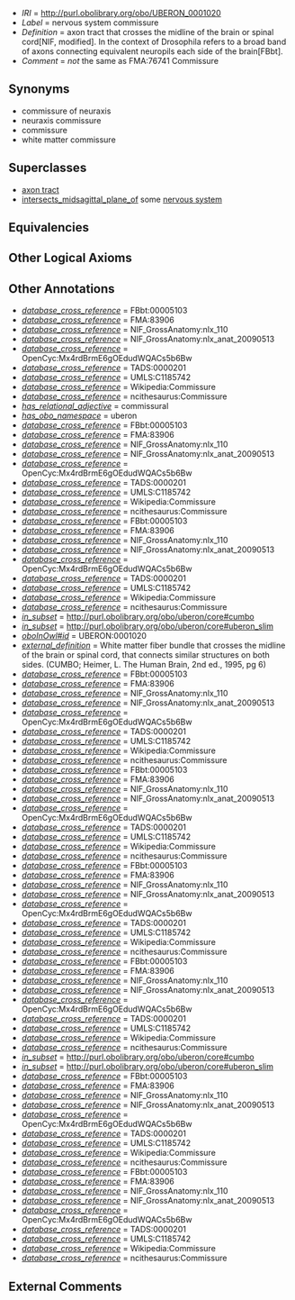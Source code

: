  * *IRI* = http://purl.obolibrary.org/obo/UBERON_0001020
 * *Label* = nervous system commissure
 * *Definition* = axon tract that crosses the midline of the brain or spinal cord[NIF, modified]. In the context of Drosophila refers to a broad band of axons connecting equivalent neuropils each side of the brain[FBbt].
 * *Comment* = *not* the same as FMA:76741 Commissure

## Synonyms

 * commissure of neuraxis
 * neuraxis commissure
 * commissure
 * white matter commissure

## Superclasses

 * [axon tract](../../UBERON/18/UBERON_0001018.md)
 * [intersects_midsagittal_plane_of](../../BSPO/01/BSPO_0005001.md) some [nervous system](../../UBERON/16/UBERON_0001016.md)

## Equivalencies


## Other Logical Axioms


## Other Annotations

 * *[database_cross_reference](../../ef/oboInOwl#hasDbXref.md)* = FBbt:00005103
 * *[database_cross_reference](../../ef/oboInOwl#hasDbXref.md)* = FMA:83906
 * *[database_cross_reference](../../ef/oboInOwl#hasDbXref.md)* = NIF_GrossAnatomy:nlx_110
 * *[database_cross_reference](../../ef/oboInOwl#hasDbXref.md)* = NIF_GrossAnatomy:nlx_anat_20090513
 * *[database_cross_reference](../../ef/oboInOwl#hasDbXref.md)* = OpenCyc:Mx4rdBrmE6gOEdudWQACs5b6Bw
 * *[database_cross_reference](../../ef/oboInOwl#hasDbXref.md)* = TADS:0000201
 * *[database_cross_reference](../../ef/oboInOwl#hasDbXref.md)* = UMLS:C1185742
 * *[database_cross_reference](../../ef/oboInOwl#hasDbXref.md)* = Wikipedia:Commissure
 * *[database_cross_reference](../../ef/oboInOwl#hasDbXref.md)* = ncithesaurus:Commissure
 * *[has_relational_adjective](../../UBPROP/07/UBPROP_0000007.md)* = commissural
 * *[has_obo_namespace](../../ce/oboInOwl#hasOBONamespace.md)* = uberon
 * *[database_cross_reference](../../ef/oboInOwl#hasDbXref.md)* = FBbt:00005103
 * *[database_cross_reference](../../ef/oboInOwl#hasDbXref.md)* = FMA:83906
 * *[database_cross_reference](../../ef/oboInOwl#hasDbXref.md)* = NIF_GrossAnatomy:nlx_110
 * *[database_cross_reference](../../ef/oboInOwl#hasDbXref.md)* = NIF_GrossAnatomy:nlx_anat_20090513
 * *[database_cross_reference](../../ef/oboInOwl#hasDbXref.md)* = OpenCyc:Mx4rdBrmE6gOEdudWQACs5b6Bw
 * *[database_cross_reference](../../ef/oboInOwl#hasDbXref.md)* = TADS:0000201
 * *[database_cross_reference](../../ef/oboInOwl#hasDbXref.md)* = UMLS:C1185742
 * *[database_cross_reference](../../ef/oboInOwl#hasDbXref.md)* = Wikipedia:Commissure
 * *[database_cross_reference](../../ef/oboInOwl#hasDbXref.md)* = ncithesaurus:Commissure
 * *[database_cross_reference](../../ef/oboInOwl#hasDbXref.md)* = FBbt:00005103
 * *[database_cross_reference](../../ef/oboInOwl#hasDbXref.md)* = FMA:83906
 * *[database_cross_reference](../../ef/oboInOwl#hasDbXref.md)* = NIF_GrossAnatomy:nlx_110
 * *[database_cross_reference](../../ef/oboInOwl#hasDbXref.md)* = NIF_GrossAnatomy:nlx_anat_20090513
 * *[database_cross_reference](../../ef/oboInOwl#hasDbXref.md)* = OpenCyc:Mx4rdBrmE6gOEdudWQACs5b6Bw
 * *[database_cross_reference](../../ef/oboInOwl#hasDbXref.md)* = TADS:0000201
 * *[database_cross_reference](../../ef/oboInOwl#hasDbXref.md)* = UMLS:C1185742
 * *[database_cross_reference](../../ef/oboInOwl#hasDbXref.md)* = Wikipedia:Commissure
 * *[database_cross_reference](../../ef/oboInOwl#hasDbXref.md)* = ncithesaurus:Commissure
 * *[in_subset](../../et/oboInOwl#inSubset.md)* = http://purl.obolibrary.org/obo/uberon/core#cumbo
 * *[in_subset](../../et/oboInOwl#inSubset.md)* = http://purl.obolibrary.org/obo/uberon/core#uberon_slim
 * *[oboInOwl#id](../../id/oboInOwl#id.md)* = UBERON:0001020
 * *[external_definition](../../UBPROP/01/UBPROP_0000001.md)* = White matter fiber bundle that crosses the midline of the brain or spinal cord, that connects similar structures on both sides. (CUMBO; Heimer, L. The Human Brain, 2nd ed., 1995, pg 6)
 * *[database_cross_reference](../../ef/oboInOwl#hasDbXref.md)* = FBbt:00005103
 * *[database_cross_reference](../../ef/oboInOwl#hasDbXref.md)* = FMA:83906
 * *[database_cross_reference](../../ef/oboInOwl#hasDbXref.md)* = NIF_GrossAnatomy:nlx_110
 * *[database_cross_reference](../../ef/oboInOwl#hasDbXref.md)* = NIF_GrossAnatomy:nlx_anat_20090513
 * *[database_cross_reference](../../ef/oboInOwl#hasDbXref.md)* = OpenCyc:Mx4rdBrmE6gOEdudWQACs5b6Bw
 * *[database_cross_reference](../../ef/oboInOwl#hasDbXref.md)* = TADS:0000201
 * *[database_cross_reference](../../ef/oboInOwl#hasDbXref.md)* = UMLS:C1185742
 * *[database_cross_reference](../../ef/oboInOwl#hasDbXref.md)* = Wikipedia:Commissure
 * *[database_cross_reference](../../ef/oboInOwl#hasDbXref.md)* = ncithesaurus:Commissure
 * *[database_cross_reference](../../ef/oboInOwl#hasDbXref.md)* = FBbt:00005103
 * *[database_cross_reference](../../ef/oboInOwl#hasDbXref.md)* = FMA:83906
 * *[database_cross_reference](../../ef/oboInOwl#hasDbXref.md)* = NIF_GrossAnatomy:nlx_110
 * *[database_cross_reference](../../ef/oboInOwl#hasDbXref.md)* = NIF_GrossAnatomy:nlx_anat_20090513
 * *[database_cross_reference](../../ef/oboInOwl#hasDbXref.md)* = OpenCyc:Mx4rdBrmE6gOEdudWQACs5b6Bw
 * *[database_cross_reference](../../ef/oboInOwl#hasDbXref.md)* = TADS:0000201
 * *[database_cross_reference](../../ef/oboInOwl#hasDbXref.md)* = UMLS:C1185742
 * *[database_cross_reference](../../ef/oboInOwl#hasDbXref.md)* = Wikipedia:Commissure
 * *[database_cross_reference](../../ef/oboInOwl#hasDbXref.md)* = ncithesaurus:Commissure
 * *[database_cross_reference](../../ef/oboInOwl#hasDbXref.md)* = FBbt:00005103
 * *[database_cross_reference](../../ef/oboInOwl#hasDbXref.md)* = FMA:83906
 * *[database_cross_reference](../../ef/oboInOwl#hasDbXref.md)* = NIF_GrossAnatomy:nlx_110
 * *[database_cross_reference](../../ef/oboInOwl#hasDbXref.md)* = NIF_GrossAnatomy:nlx_anat_20090513
 * *[database_cross_reference](../../ef/oboInOwl#hasDbXref.md)* = OpenCyc:Mx4rdBrmE6gOEdudWQACs5b6Bw
 * *[database_cross_reference](../../ef/oboInOwl#hasDbXref.md)* = TADS:0000201
 * *[database_cross_reference](../../ef/oboInOwl#hasDbXref.md)* = UMLS:C1185742
 * *[database_cross_reference](../../ef/oboInOwl#hasDbXref.md)* = Wikipedia:Commissure
 * *[database_cross_reference](../../ef/oboInOwl#hasDbXref.md)* = ncithesaurus:Commissure
 * *[database_cross_reference](../../ef/oboInOwl#hasDbXref.md)* = FBbt:00005103
 * *[database_cross_reference](../../ef/oboInOwl#hasDbXref.md)* = FMA:83906
 * *[database_cross_reference](../../ef/oboInOwl#hasDbXref.md)* = NIF_GrossAnatomy:nlx_110
 * *[database_cross_reference](../../ef/oboInOwl#hasDbXref.md)* = NIF_GrossAnatomy:nlx_anat_20090513
 * *[database_cross_reference](../../ef/oboInOwl#hasDbXref.md)* = OpenCyc:Mx4rdBrmE6gOEdudWQACs5b6Bw
 * *[database_cross_reference](../../ef/oboInOwl#hasDbXref.md)* = TADS:0000201
 * *[database_cross_reference](../../ef/oboInOwl#hasDbXref.md)* = UMLS:C1185742
 * *[database_cross_reference](../../ef/oboInOwl#hasDbXref.md)* = Wikipedia:Commissure
 * *[database_cross_reference](../../ef/oboInOwl#hasDbXref.md)* = ncithesaurus:Commissure
 * *[in_subset](../../et/oboInOwl#inSubset.md)* = http://purl.obolibrary.org/obo/uberon/core#cumbo
 * *[in_subset](../../et/oboInOwl#inSubset.md)* = http://purl.obolibrary.org/obo/uberon/core#uberon_slim
 * *[database_cross_reference](../../ef/oboInOwl#hasDbXref.md)* = FBbt:00005103
 * *[database_cross_reference](../../ef/oboInOwl#hasDbXref.md)* = FMA:83906
 * *[database_cross_reference](../../ef/oboInOwl#hasDbXref.md)* = NIF_GrossAnatomy:nlx_110
 * *[database_cross_reference](../../ef/oboInOwl#hasDbXref.md)* = NIF_GrossAnatomy:nlx_anat_20090513
 * *[database_cross_reference](../../ef/oboInOwl#hasDbXref.md)* = OpenCyc:Mx4rdBrmE6gOEdudWQACs5b6Bw
 * *[database_cross_reference](../../ef/oboInOwl#hasDbXref.md)* = TADS:0000201
 * *[database_cross_reference](../../ef/oboInOwl#hasDbXref.md)* = UMLS:C1185742
 * *[database_cross_reference](../../ef/oboInOwl#hasDbXref.md)* = Wikipedia:Commissure
 * *[database_cross_reference](../../ef/oboInOwl#hasDbXref.md)* = ncithesaurus:Commissure
 * *[database_cross_reference](../../ef/oboInOwl#hasDbXref.md)* = FBbt:00005103
 * *[database_cross_reference](../../ef/oboInOwl#hasDbXref.md)* = FMA:83906
 * *[database_cross_reference](../../ef/oboInOwl#hasDbXref.md)* = NIF_GrossAnatomy:nlx_110
 * *[database_cross_reference](../../ef/oboInOwl#hasDbXref.md)* = NIF_GrossAnatomy:nlx_anat_20090513
 * *[database_cross_reference](../../ef/oboInOwl#hasDbXref.md)* = OpenCyc:Mx4rdBrmE6gOEdudWQACs5b6Bw
 * *[database_cross_reference](../../ef/oboInOwl#hasDbXref.md)* = TADS:0000201
 * *[database_cross_reference](../../ef/oboInOwl#hasDbXref.md)* = UMLS:C1185742
 * *[database_cross_reference](../../ef/oboInOwl#hasDbXref.md)* = Wikipedia:Commissure
 * *[database_cross_reference](../../ef/oboInOwl#hasDbXref.md)* = ncithesaurus:Commissure

## External Comments

